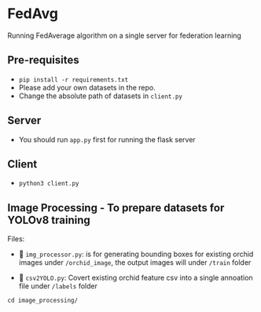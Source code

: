 # FedAvg
Running FedAverage algorithm on a single server for federation learning

## Pre-requisites

- `pip install -r requirements.txt`
- Please add your own datasets in the repo.
- Change the absolute path of datasets in `client.py`

## Server
- You should run `app.py` first for running the flask server

## Client

- `python3 client.py`


## Image Processing - To prepare datasets for YOLOv8 training

Files:


- 📄 `img_processor.py`: is for generating bounding boxes for existing orchid images under `/orchid_image`, the output images will under `/train` folder

- 📄 `csv2YOLO.py`:  Covert existing orchid feature csv into a single annoation file under `/labels` folder




```
cd image_processing/
```